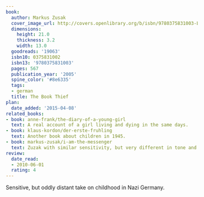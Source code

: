 ```yaml
---
book:
  author: Markus Zusak
  cover_image_url: http://covers.openlibrary.org/b/isbn/9780375831003-L.jpg
  dimensions:
    height: 21.0
    thickness: 3.2
    width: 13.0
  goodreads: '19063'
  isbn10: 0375831002
  isbn13: '9780375831003'
  pages: 567
  publication_year: '2005'
  spine_color: '#8e6335'
  tags:
  - german
  title: The Book Thief
plan:
  date_added: '2015-04-08'
related_books:
- book: anne-frank/the-diary-of-a-young-girl
  text: A real account of a girl living and dying in the same days.
- book: klaus-kordon/der-erste-fruhling
  text: Another book about children in 1945.
- book: markus-zusak/i-am-the-messenger
  text: Zuzak with similar sensitivity, but very different in tone and setting.
review:
  date_read:
  - 2010-06-01
  rating: 4
---
```

Sensitive, but oddly distant take on childhood in Nazi Germany.
